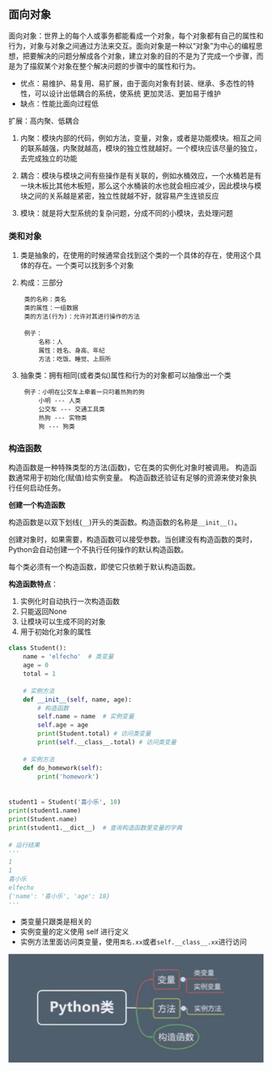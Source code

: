 ## 面向对象

面向对象：世界上的每个人或事务都能看成一个对象，每个对象都有自己的属性和行为，对象与对象之间通过方法来交互。面向对象是一种以“对象”为中心的编程思想，把要解决的问题分解成各个对象，建立对象的目的不是为了完成一个步骤，而是为了描叙某个对象在整个解决问题的步骤中的属性和行为。

- 优点：易维护、易复用、易扩展，由于面向对象有封装、继承、多态性的特性，可以设计出低耦合的系统，使系统 更加灵活、更加易于维护
- 缺点：性能比面向过程低

扩展：高内聚、低耦合

1. 内聚：模块内部的代码，例如方法，变量，对象，或者是功能模块。相互之间的联系越强，内聚就越高，模块的独立性就越好。一个模块应该尽量的独立，去完成独立的功能

2. 耦合：模块与模块之间有些操作是有关联的，例如水桶效应，一个水桶若是有一块木板比其他木板短，那么这个水桶装的水也就会相应减少，因此模块与模块之间的关系越是紧密，独立性就越不好，就容易产生连锁反应

3. 模块：就是将大型系统的复杂问题，分成不同的小模块，去处理问题

### 类和对象

1. 类是抽象的，在使用的时候通常会找到这个类的一个具体的存在，使用这个具体的存在。一个类可以找到多个对象

2. 构成：三部分
		
		类的名称：类名  
		类的属性：一组数据  
		类的方法(行为)：允许对其进行操作的方法

		例子：
			名称：人  
			属性：姓名、身高、年纪  
			方法：吃饭、睡觉、上厕所

3. 抽象类：拥有相同(或者类似)属性和行为的对象都可以抽像出一个类

		例子：小明在公交车上牵着一只叼着热狗的狗
			小明 --- 人类  
			公交车 --- 交通工具类  
			热狗 --- 实物类  
			狗 --- 狗类

### 构造函数

构造函数是一种特殊类型的方法(函数)，它在类的实例化对象时被调用。 构造函数通常用于初始化(赋值)给实例变量。 构造函数还验证有足够的资源来使对象执行任何启动任务。 

**创建一个构造函数**

构造函数是以双下划线(`__`)开头的类函数。构造函数的名称是`__init__()`。

创建对象时，如果需要，构造函数可以接受参数。当创建没有构造函数的类时，Python会自动创建一个不执行任何操作的默认构造函数。

每个类必须有一个构造函数，即使它只依赖于默认构造函数。


**构造函数特点**：
1. 实例化时自动执行一次构造函数
2. 只能返回None
3. 让模块可以生成不同的对象
4. 用于初始化对象的属性

```python
class Student():
    name = 'elfecho'  # 类变量
    age = 0
    total = 1
	
	# 实例方法
    def __init__(self, name, age):
        # 构造函数
        self.name = name  # 实例变量
        self.age = age
        print(Student.total) # 访问类变量
        print(self.__class__.total) # 访问类变量
        
	# 实例方法
    def do_homework(self):
        print('homework')


student1 = Student('喜小乐', 18)
print(student1.name)
print(Student.name)
print(student1.__dict__)  # 查询构造函数里变量的字典

# 运行结果
'''
1
1
喜小乐
elfecho
{'name': '喜小乐', 'age': 18}
'''
```

- 类变量只跟类是相关的
- 实例变量的定义使用 self 进行定义
- 实例方法里面访问类变量，使用`类名.xx`或者`self.__class__.xx`进行访问


![upgit_20220720_1658312651.png](https://raw.githubusercontent.com/elfecho/upgit-pic/master/2022/07/upgit_20220720_1658312651.png)

